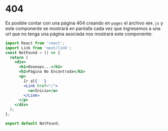 # 404
Es posible contar con una página 404 creando en `pages` el archivo `404.js` y este componente se mostrará en pantalla cada vez que ingresemos a una url que no tenga una página asociada nos mostrará este componente:

```jsx
import React from 'react';
import Link from 'next/link';
const NotFound = () => {
  return (
    <div>
      <h1>Ooooops...</h1>
      <h2>Página No Encontrada</h2>
      <p>
        Ir al{' '}
        <Link href="/">
          <a>Inicio</a>
        </Link>
      </p>
    </div>
  );
};

export default NotFound;

```